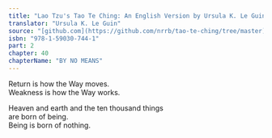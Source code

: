 ```yaml
---
title: "Lao Tzu's Tao Te Ching: An English Version by Ursula K. Le Guin"
translator: "Ursula K. Le Guin"
source: "[github.com](https://github.com/nrrb/tao-te-ching/tree/master)"
isbn: "978-1-59030-744-1"
part: 2
chapter: 40
chapterName: "BY NO MEANS"
---
```

Return is how the Way moves.  
Weakness is how the Way works.  

Heaven and earth and the ten thousand things  
are born of being.  
Being is born of nothing.
